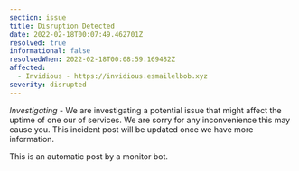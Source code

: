```yaml
---
section: issue
title: Disruption Detected
date: 2022-02-18T00:07:49.462701Z
resolved: true
informational: false
resolvedWhen: 2022-02-18T00:08:59.169482Z
affected:
  - Invidious - https://invidious.esmailelbob.xyz
severity: disrupted
---
```

*Investigating* - We are investigating a potential issue that might affect the uptime of one our of services. We are sorry for any inconvenience this may cause you. This incident post will be updated once we have more information.

This is an automatic post by a monitor bot.
        